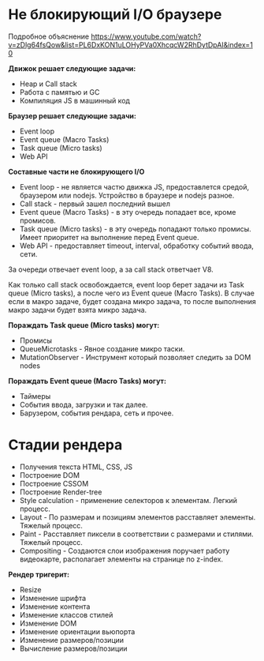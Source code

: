 # Не блокирующий I/O браузере

Подробное объяснение <https://www.youtube.com/watch?v=zDlg64fsQow&list=PL6DxKON1uLOHyPVa0XhcqcW2RhDytDpAI&index=10> 

**Движок решает следующие задачи:**
- Heap и Call stack
- Работа с памятью и GC
- Компиляция JS в машинный код

**Браузер решает следующие задачи:**
- Event loop
- Event queue (Macro Tasks)
- Task queue (Micro tasks)
- Web API

**Составные части не блокирующего I/O**
- Event loop - не является частю движка JS, предоставлется средой, браузером или nodejs. Устройство в браузере и nodejs разное.
- Call stack - первый зашел последний вышел
- Event queue (Macro Tasks) - в эту очередь попадает все, кроме промисов.
- Task queue (Micro tasks) - в эту очередь попадают только промисы. Имеет приоритет на выполнение перед Event queue.
- Web API - предоставляет timeout, interval, обработку событий ввода, сети. 

За очереди отвечает event loop, а за call stack ответчает V8.

Как только call stack освобождается, event loop берет задачи из Task queue (Micro tasks), а после чего из Event queue (Macro Tasks).
В случае если в макро задаче, будет создана микро задача, то после выполнения макро задачи будет взята микро задача.

**Пораждать Task queue (Micro tasks) могут:**
- Промисы
- QueueMicrotasks - Явное создание микро таски.
- MutationObserver - Инструмент который позволяет следить за DOM nodes

**Пораждать Event queue (Macro Tasks) могут:**
- Таймеры
- События ввода, загрузки и так далее.
- Барузером, события рендара, сеть и прочее. 

# Стадии рендера

- Получения текста HTML, CSS, JS
- Построение DOM
- Построение CSSOM
- Построение Render-tree
- Style calculation - применение селекторов к элементам. Легкий процесс.
- Layout - По размерам и позициям элементов расставляет элементы. Тяжелый процесс.
- Paint - Расставляет пиксели в соответствии с размерами и стилями. Тяжелый процесс.
- Compositing - Создаются слои изображения поручает работу видеокарте, располагает элементы на странице по z-index.

**Рендер тригерит:**
- Resize
- Изменение шрифта 
- Изменение контента 
- Изменение классов стилей 
- Изменение DOM 
- Изменение ориентации вьюпорта
- Изменение размеров/позиции
- Вычисление размеров/позиции






